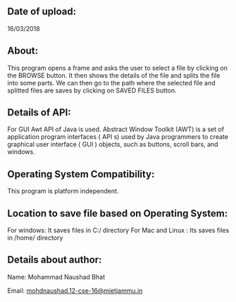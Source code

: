 Date of upload:
--------------
16/03/2018

About:
--------
This program opens a frame and asks the user to select a file by clicking on the BROWSE button. It then shows the details of the file and splits the file into some parts. We can then go to the path where the selected file and splitted files are saves by clicking on SAVED FILES button.


Details of API:
-----------------
For GUI Awt API of Java is used.
Abstract Window Toolkit (AWT) is a set of application program interfaces ( API s) used by Java programmers to create graphical user interface ( GUI ) objects, such as buttons, scroll bars, and windows.

Operating System Compatibility:
-------------------------------
This program is platform independent.

Location to save file based on Operating System:
-------------------------------------------------
For windows: It saves files in C:/ directory
For Mac and Linux : Its saves files in /home/ directory

Details about author:
---------------------
Name: Mohammad Naushad Bhat<p>
Email: mohdnaushad.12-cse-16@mietjammu.in
